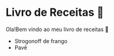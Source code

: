 # Livro de Receitas :book:

Ola!Bem vindo ao meu livro de receitas :wave:

- Strogonoff de frango
- Pavê
